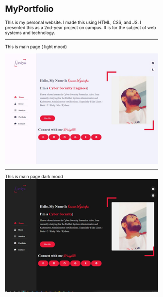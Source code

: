 # MyPortfolio
This is my personal website. I made this using HTML, CSS, and JS. I presented this as a 2nd-year project on campus. It is for the subject of web systems and technology.
<br> <hr>
This is main page ( light mood) <br>

<img src="New folder/web.JPG" alt="">
<hr>
This is main page dark mood
<br>
<img src="New folder/web2.JPG" alt="">
